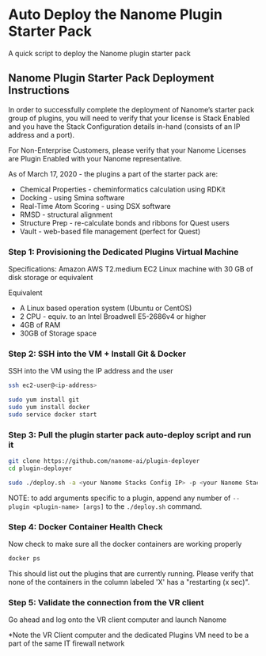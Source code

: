 # Auto Deploy the Nanome Plugin Starter Pack

A quick script to deploy the Nanome plugin starter pack

## Nanome Plugin Starter Pack Deployment Instructions

In order to successfully complete the deployment of Nanome’s starter pack group of plugins, you will need to verify that your license is Stack Enabled and you have the Stack Configuration details in-hand (consists of an IP address and a port). 

For Non-Enterprise Customers, please verify that your Nanome Licenses are Plugin Enabled with your Nanome representative.

As of March 17, 2020 - the plugins a part of the starter pack are:

- Chemical Properties - cheminformatics calculation using RDKit
- Docking - using Smina software
- Real-Time Atom Scoring - using DSX software
- RMSD - structural alignment
- Structure Prep - re-calculate bonds and ribbons for Quest users
- Vault - web-based file management (perfect for Quest)

### Step 1: Provisioning the Dedicated Plugins Virtual Machine

Specifications:
Amazon AWS T2.medium EC2 Linux machine with 30 GB of disk storage or equivalent

Equivalent

- A Linux based operation system (Ubuntu or CentOS)
- 2 CPU - equiv. to an Intel Broadwell E5-2686v4 or higher
- 4GB of RAM
- 30GB of Storage space

### Step 2: SSH into the VM + Install Git & Docker

SSH into the VM using the IP address and the user

```sh
ssh ec2-user@<ip-address>

sudo yum install git
sudo yum install docker
sudo service docker start
```

### Step 3: Pull the plugin starter pack auto-deploy script and run it

```sh
git clone https://github.com/nanome-ai/plugin-deployer
cd plugin-deployer

sudo ./deploy.sh -a <your Nanome Stacks Config IP> -p <your Nanome Stacks Config port>
```

NOTE: to add arguments specific to a plugin, append any number of `--plugin <plugin-name> [args]` to the `./deploy.sh` command.

### Step 4: Docker Container Health Check

Now check to make sure all the docker containers are working properly

```sh
docker ps
```

This should list out the plugins that are currently running. Please verify that none of the containers in the column labeled 'X' has a "restarting (x sec)".

### Step 5: Validate the connection from the VR client

Go ahead and log onto the VR client computer and launch Nanome

\*Note the VR Client computer and the dedicated Plugins VM need to be a part of the same IT firewall network
